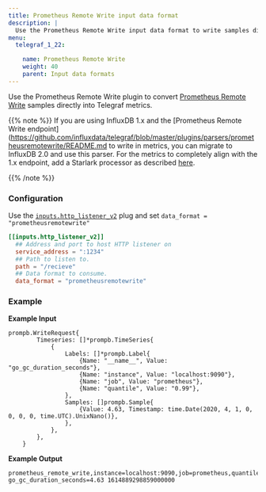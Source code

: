 ```yaml
---
title: Prometheus Remote Write input data format
description: |
  Use the Prometheus Remote Write input data format to write samples directly into Telegraf metrics.
menu:
  telegraf_1_22:

    name: Prometheus Remote Write
    weight: 40
    parent: Input data formats
---
```


Use the Prometheus Remote Write plugin to convert [Prometheus Remote Write](https://prometheus.io/docs/prometheus/latest/configuration/configuration/#remote_write) samples directly into Telegraf metrics.

{{% note %}}
If you are using InfluxDB 1.x and the [Prometheus Remote Write endpoint](https://github.com/influxdata/telegraf/blob/master/plugins/parsers/prometheusremotewrite/README.md
to write in metrics, you can migrate to InfluxDB 2.0 and use this parser.
For the metrics to completely align with the 1.x endpoint, add a Starlark processor as described [here](https://github.com/influxdata/telegraf/blob/master/plugins/processors/starlark/README.md).

{{% /note %}}

### Configuration

Use the [`inputs.http_listener_v2`](/telegraf/v1.22/plugins/#http_listener_v2) plug and set `data_format = "prometheusremotewrite"`

```toml
[[inputs.http_listener_v2]]
  ## Address and port to host HTTP listener on
  service_address = ":1234"
  ## Path to listen to.
  path = "/recieve"
  ## Data format to consume.
  data_format = "prometheusremotewrite"
```

### Example

**Example Input**
```
prompb.WriteRequest{
		Timeseries: []*prompb.TimeSeries{
			{
				Labels: []*prompb.Label{
					{Name: "__name__", Value: "go_gc_duration_seconds"},
					{Name: "instance", Value: "localhost:9090"},
					{Name: "job", Value: "prometheus"},
					{Name: "quantile", Value: "0.99"},
				},
				Samples: []prompb.Sample{
					{Value: 4.63, Timestamp: time.Date(2020, 4, 1, 0, 0, 0, 0, time.UTC).UnixNano()},
				},
			},
		},
	}
```

**Example Output**
```
prometheus_remote_write,instance=localhost:9090,job=prometheus,quantile=0.99 go_gc_duration_seconds=4.63 1614889298859000000
```

[here]: https://github.com/influxdata/telegraf/tree/master/plugins/parsers/prometheusremotewrite#for-alignment-with-the-influxdb-v1x-prometheus-remote-write-spec
